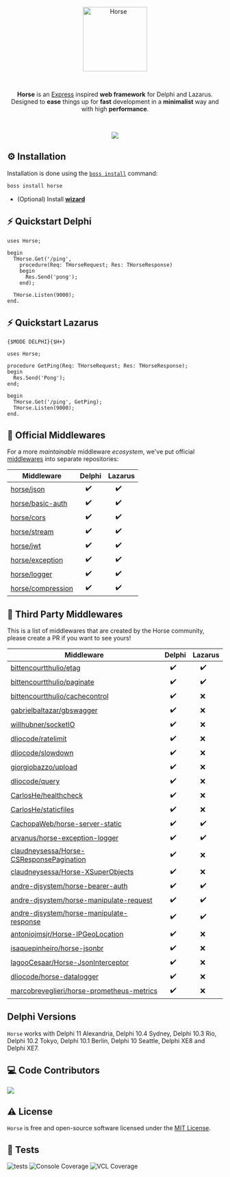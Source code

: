 <p align="center">
  <a href="https://github.com/HashLoad/horse/blob/master/img/horse.png">
    <img alt="Horse" height="150" src="https://github.com/HashLoad/horse/blob/master/img/horse.png">
  </a>  
</p><br>
<p align="center">
  <b>Horse</b> is an <a href="https://github.com/expressjs/express">Express</a> inspired <b>web framework</b> for Delphi and Lazarus.<br>Designed to <b>ease</b> things up for <b>fast</b> development in a <b>minimalist</b> way and with high <b>performance</b>.
</p><br>
<p align="center">
  <a href="https://t.me/hashload">
    <img src="https://img.shields.io/badge/telegram-join%20channel-7289DA?style=flat-square">
  </a>
</p>

## ⚙️ Installation
Installation is done using the [`boss install`](https://github.com/HashLoad/boss) command:
``` sh
boss install horse
```
* (Optional) Install [**wizard**](https://github.com/HashLoad/horse-wizard)

## ⚡️ Quickstart Delphi
```delphi
uses Horse;

begin
  THorse.Get('/ping',
    procedure(Req: THorseRequest; Res: THorseResponse)
    begin
      Res.Send('pong');
    end);

  THorse.Listen(9000);
end.
```

## ⚡️ Quickstart Lazarus
```delphi
{$MODE DELPHI}{$H+}

uses Horse;

procedure GetPing(Req: THorseRequest; Res: THorseResponse);
begin
  Res.Send('Pong');
end;

begin
  THorse.Get('/ping', GetPing);
  THorse.Listen(9000);
end. 
```

## 🧬 Official Middlewares

For a more _maintainable_ middleware _ecosystem_, we've put official [middlewares](https://docs.gofiber.io/middleware) into separate repositories:

| Middleware | Delphi | Lazarus |
| ------------------------------------------------------------------- | -------------------- | --------------------------- |
|  [horse/json](https://github.com/HashLoad/jhonson)                  | &nbsp;&nbsp;&nbsp;✔️ | &nbsp;&nbsp;&nbsp;&nbsp;✔️ |
|  [horse/basic-auth](https://github.com/HashLoad/horse-basic-auth)   | &nbsp;&nbsp;&nbsp;✔️ | &nbsp;&nbsp;&nbsp;&nbsp;✔️ |
|  [horse/cors](https://github.com/HashLoad/horse-cors)               | &nbsp;&nbsp;&nbsp;✔️ | &nbsp;&nbsp;&nbsp;&nbsp;✔️ |
|  [horse/stream](https://github.com/HashLoad/horse-octet-stream)     | &nbsp;&nbsp;&nbsp;✔️ | &nbsp;&nbsp;&nbsp;&nbsp;✔️ |
|  [horse/jwt](https://github.com/HashLoad/horse-jwt)                 | &nbsp;&nbsp;&nbsp;✔️ | &nbsp;&nbsp;&nbsp;&nbsp;✔️ |
|  [horse/exception](https://github.com/HashLoad/handle-exception)    | &nbsp;&nbsp;&nbsp;✔️ | &nbsp;&nbsp;&nbsp;&nbsp;✔️ |
|  [horse/logger](https://github.com/HashLoad/horse-logger)           | &nbsp;&nbsp;&nbsp;✔️ | &nbsp;&nbsp;&nbsp;&nbsp;✔️ |
|  [horse/compression](https://github.com/HashLoad/horse-compression) | &nbsp;&nbsp;&nbsp;✔️ | &nbsp;&nbsp;&nbsp;&nbsp;✔️ |

## 🌱 Third Party Middlewares

This is a list of middlewares that are created by the Horse community, please create a PR if you want to see yours!

| Middleware | Delphi | Lazarus |
| ---------------------------------------------------------------------------------------------------------- | -------------------- | --------------------------- |
|  [bittencourtthulio/etag](https://github.com/bittencourtthulio/Horse-ETag)                                 | &nbsp;&nbsp;&nbsp;✔️ | &nbsp;&nbsp;&nbsp;&nbsp;✔️ |
|  [bittencourtthulio/paginate](https://github.com/bittencourtthulio/Horse-Paginate)                         | &nbsp;&nbsp;&nbsp;✔️ | &nbsp;&nbsp;&nbsp;&nbsp;✔️ |
|  [bittencourtthulio/cachecontrol](https://github.com/bittencourtthulio/horse-cachecontrol)                 | &nbsp;&nbsp;&nbsp;✔️ | &nbsp;&nbsp;&nbsp;&nbsp;❌ |
|  [gabrielbaltazar/gbswagger](https://github.com/gabrielbaltazar/gbswagger)                                 | &nbsp;&nbsp;&nbsp;✔️ | &nbsp;&nbsp;&nbsp;&nbsp;❌ |
|  [willhubner/socketIO](https://github.com/WillHubner/Horse-SocketIO)                                       | &nbsp;&nbsp;&nbsp;✔️ | &nbsp;&nbsp;&nbsp;&nbsp;❌ |
|  [dliocode/ratelimit](https://github.com/dliocode/horse-ratelimit)                                         | &nbsp;&nbsp;&nbsp;✔️ | &nbsp;&nbsp;&nbsp;&nbsp;❌ |
|  [dliocode/slowdown](https://github.com/dliocode/horse-slowdown)                                           | &nbsp;&nbsp;&nbsp;✔️ | &nbsp;&nbsp;&nbsp;&nbsp;❌ |
|  [giorgiobazzo/upload](https://github.com/giorgiobazzo/horse-upload)                                       | &nbsp;&nbsp;&nbsp;✔️ | &nbsp;&nbsp;&nbsp;&nbsp;❌ |
|  [dliocode/query](https://github.com/dliocode/horse-query)                                                 | &nbsp;&nbsp;&nbsp;✔️ | &nbsp;&nbsp;&nbsp;&nbsp;❌ |
|  [CarlosHe/healthcheck](https://github.com/CarlosHe/horse-healthcheck)                                     | &nbsp;&nbsp;&nbsp;✔️ | &nbsp;&nbsp;&nbsp;&nbsp;❌ |
|  [CarlosHe/staticfiles](https://github.com/CarlosHe/horse-staticfiles)                                     | &nbsp;&nbsp;&nbsp;✔️ | &nbsp;&nbsp;&nbsp;&nbsp;❌ |
|  [CachopaWeb/horse-server-static](https://github.com/CachopaWeb/horse-server-static)                       | &nbsp;&nbsp;&nbsp;✔️ | &nbsp;&nbsp;&nbsp;&nbsp;✔️ |
|  [arvanus/horse-exception-logger](https://github.com/arvanus/horse-exception-logger)                       | &nbsp;&nbsp;&nbsp;✔️ | &nbsp;&nbsp;&nbsp;&nbsp;✔️ |
|  [claudneysessa/Horse-CSResponsePagination](https://github.com/claudneysessa/Horse-CSResponsePagination)   | &nbsp;&nbsp;&nbsp;✔️ | &nbsp;&nbsp;&nbsp;&nbsp;❌ |
|  [claudneysessa/Horse-XSuperObjects](https://github.com/claudneysessa/Horse-XSuperObjects)                 | &nbsp;&nbsp;&nbsp;✔️ | &nbsp;&nbsp;&nbsp;&nbsp;❌ |
|  [andre-djsystem/horse-bearer-auth](https://github.com/andre-djsystem/horse-bearer-auth)                   | &nbsp;&nbsp;&nbsp;✔️ | &nbsp;&nbsp;&nbsp;&nbsp;✔️ |
|  [andre-djsystem/horse-manipulate-request](https://github.com/andre-djsystem/horse-manipulate-request)     | &nbsp;&nbsp;&nbsp;✔️ | &nbsp;&nbsp;&nbsp;&nbsp;✔️ |
|  [andre-djsystem/horse-manipulate-response](https://github.com/andre-djsystem/horse-manipulate-response)   | &nbsp;&nbsp;&nbsp;✔️ | &nbsp;&nbsp;&nbsp;&nbsp;✔️ |
|  [antoniojmsjr/Horse-IPGeoLocation](https://github.com/antoniojmsjr/Horse-IPGeoLocation)                   | &nbsp;&nbsp;&nbsp;✔️ | &nbsp;&nbsp;&nbsp;&nbsp;❌ |
|  [isaquepinheiro/horse-jsonbr](https://github.com/isaquepinheiro/horse-jsonbr)                             | &nbsp;&nbsp;&nbsp;✔️ | &nbsp;&nbsp;&nbsp;&nbsp;❌ |
|  [IagooCesaar/Horse-JsonInterceptor](https://github.com/IagooCesaar/Horse-JsonInterceptor)                 | &nbsp;&nbsp;&nbsp;✔️ | &nbsp;&nbsp;&nbsp;&nbsp;❌ |
|  [dliocode/horse-datalogger](https://github.com/dliocode/horse-datalogger)                                 | &nbsp;&nbsp;&nbsp;✔️ | &nbsp;&nbsp;&nbsp;&nbsp;❌ |
|  [marcobreveglieri/horse-prometheus-metrics](https://github.com/marcobreveglieri/horse-prometheus-metrics) | &nbsp;&nbsp;&nbsp;✔️ | &nbsp;&nbsp;&nbsp;&nbsp;❌ |

## Delphi Versions
`Horse` works with Delphi 11 Alexandria, Delphi 10.4 Sydney, Delphi 10.3 Rio, Delphi 10.2 Tokyo, Delphi 10.1 Berlin, Delphi 10 Seattle, Delphi XE8 and Delphi XE7.

## 💻 Code Contributors

<a href="https://github.com/Hashload/horse/graphs/contributors">
  <img src="https://contrib.rocks/image?repo=Hashload/horse" />
</a>

## ⚠️ License

`Horse` is free and open-source software licensed under the [MIT License](https://github.com/HashLoad/horse/blob/master/LICENSE). 

## 📐 Tests

![tests](https://github.com/GlerystonMatos/horse/workflows/tests/badge.svg) ![Console Coverage ](https://img.shields.io/badge/console%20coverage-45%25-blue) ![VCL Coverage ](https://img.shields.io/badge/vcl%20coverage-43%25-blue)

